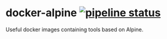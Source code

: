 # docker-alpine [![pipeline status](https://gitlab.com/joeltimothyoh/docker-alpine/badges/master/pipeline.svg)](https://gitlab.com/joeltimothyoh/docker-alpine/commits/master)

Useful docker images containing tools based on Alpine.